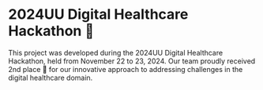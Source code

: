 # 2024UU Digital Healthcare Hackathon 🏥

This project was developed during the 2024UU Digital Healthcare Hackathon, held from November 22 to 23, 2024.
Our team proudly received 2nd place 🥈 for our innovative approach to addressing challenges in the digital healthcare domain.
